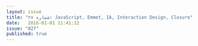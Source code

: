 ```yaml
---
layout: issue
title: "شماره ۲۷: JavaScript, Emmet, IA, Interaction Design, Closure"
date:   2016-01-01 11:41:12
issue: "027"
published: true
---
```

